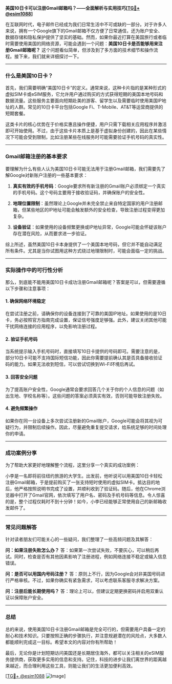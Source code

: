 **美国10日卡可以注册Gmail邮箱吗？——全面解析与实用技巧[[TG💪+ @esim1088](https://t.me/s/esim1088)]**

在互联网时代，电子邮件已经成为我们日常生活中不可或缺的一部分。对于许多人来说，拥有一个Google旗下的Gmail邮箱不仅方便了日常通信，还为账户安全、数据存储和隐私保护提供了坚实的基础。然而，如果你最近打算在美国旅行或者临时需要使用美国的网络资源，可能会遇到一个问题：**美国10日卡是否能够用来注册Gmail邮箱呢？** 这个问题看似简单，但涉及到了多方面的技术细节和操作流程。接下来，我们就来详细探讨一下。

---

### 什么是美国10日卡？

首先，我们需要明确“美国10日卡”的定义。通常来说，这种卡片指的是某种形式的虚拟SIM卡或eSIM服务，它允许用户通过购买的方式获得短期的美国本地号码和数据流量。这些服务主要面向短期赴美的游客、留学生以及需要临时使用美国IP地址的人群。常见的10日卡平台包括Google Fi、T-Mobile、AT&T等运营商提供的短期套餐。

这类卡片的核心优势在于价格实惠且操作便捷，用户只需下载相关应用程序并激活即可开始使用。不过，由于这些卡片本质上是基于虚拟身份创建的，因此在某些情况下可能会受到限制，比如注册某些在线服务时可能需要验证手机号码的真实性。

---

### Gmail邮箱注册的基本要求

要理解为什么有些人认为美国10日卡可能无法用于注册Gmail邮箱，我们需要先了解Google对新账户注册的一些基本要求：

1. **真实有效的手机号码**：Google要求所有新注册的Gmail账户必须绑定一个真实的手机号码。这个号码主要用于接收验证码，并确保账户的安全性。
   
2. **地理位置限制**：虽然理论上Google并未完全禁止来自特定国家的用户注册邮箱，但某些地区的IP地址可能会触发额外的安全检查，导致注册过程变得更加复杂。

3. **设备验证**：如果使用的设备频繁更换或IP地址异常，Google可能会怀疑该账户存在潜在风险，从而要求进一步验证。

综上所述，虽然美国10日卡本身提供了一个美国本地号码，但它并不能自动满足所有条件。尤其是当你试图用这种方式绕过地理限制时，可能会面临一定的挑战。

---

### 实际操作中的可行性分析

那么，到底能不能用美国10日卡成功注册Gmail邮箱呢？答案是可以，但需要遵循以下步骤和注意事项：

#### 1. 确保网络环境稳定
在尝试注册之前，请确保你的设备连接到了可靠的美国IP地址。如果使用的是10日卡，务必按照官方指南完成设置，保证信号强度足够强。此外，建议关闭其他可能干扰网络连接的应用程序，以免影响注册过程。

#### 2. 验证手机号码
当系统提示输入手机号码时，直接填写10日卡提供的号码即可。需要注意的是，部分10日卡可能不支持国际短信功能，因此你需要提前确认其是否具备接收验证码的能力。如果无法收到短信，可以尝试切换到Wi-Fi环境后再试。

#### 3. 回答安全问题
为了提高账户安全性，Google通常会要求回答几个关于你的个人信息的问题（如出生地、学校名称等）。这些问题的答案必须真实有效，否则可能导致注册失败。

#### 4. 避免频繁操作
如果你在同一台设备上多次尝试注册新的Gmail账户，Google可能会将其视为可疑行为，并限制后续操作。因此，尽量避免重复提交请求，给系统足够的时间处理你的申请。

---

### 成功案例分享

为了帮助大家更好地理解整个流程，这里分享一个真实的成功案例：

小李是一名即将前往纽约旅游的大学生。出发前，他听说可以用美国10日卡轻松注册Gmail邮箱，于是提前购买了一张支持短时使用的虚拟SIM卡。抵达目的地后，他严格按照说明书完成了设置，并顺利收到了验证码。随后，他在Chrome浏览器中打开了Gmail官网，依次填写了用户名、密码及手机号码等信息。令人惊喜的是，整个过程仅耗时不到十分钟！如今，小李已经能够正常使用自己的新邮箱收发邮件了。

---

### 常见问题解答

针对读者朋友们可能关心的一些疑问，我们整理了一些高频问题及其解答：

**问：如果注册失败怎么办？**
答：如果第一次尝试失败，不要灰心，可以稍后再试。同时，检查是否有其他因素影响了注册进程，例如网络连接不稳定或输入信息错误。

**问：是否可以用国内号码注册？**
答：原则上不行，因为Google会对非美国号码进行严格审核。不过，如果你确实有紧急需求，可以考虑联系客服寻求解决方案。

**问：注册后能长期使用吗？**
答：理论上可以，但建议定期更换密码并启用双重认证以保障账户安全。

---

### 总结

总的来说，使用美国10日卡注册Gmail邮箱是完全可行的，但需要用户具备一定的耐心和技术知识。只要按照正确的步骤执行，并注意规避潜在的风险点，大多数人都能顺利完成这一目标。希望本文的内容对你有所帮助！

最后，无论你是计划短期访问美国还是长期居住海外，都可以关注相关的eSIM服务提供商，获取更多实用的信息和支持。记住，科技的进步让我们离世界的距离越来越近，而合理利用这些工具，则能让我们的生活更加便利高效。

[[TG💪+ @esim1088](https://t.me/s/esim1088) ![Image](https://i.postimg.cc/4NQfJmqS/Snipaste-2025-05-13-00-14-12.png)]